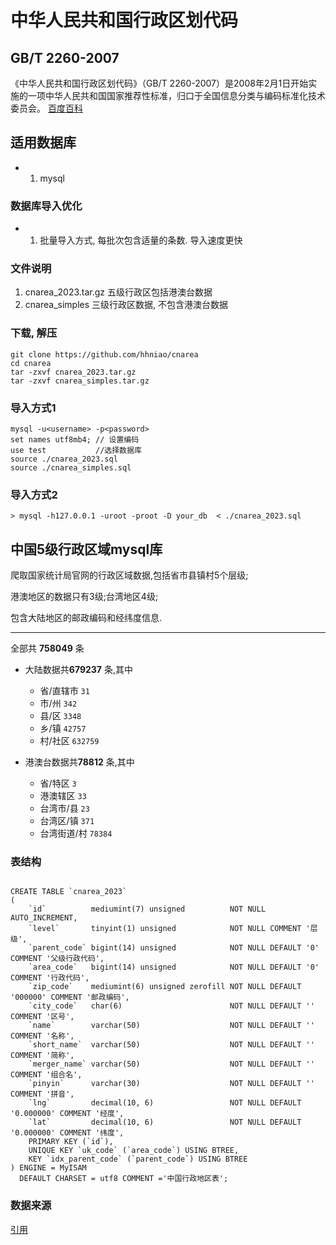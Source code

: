 # 中华人民共和国行政区划代码
## GB/T 2260-2007
《中华人民共和国行政区划代码》（GB/T 2260-2007）是2008年2月1日开始实施的一项中华人民共和国国家推荐性标准，归口于全国信息分类与编码标准化技术委员会。 [百度百科](https://baike.baidu.com/item/%E4%B8%AD%E5%8D%8E%E4%BA%BA%E6%B0%91%E5%85%B1%E5%92%8C%E5%9B%BD%E8%A1%8C%E6%94%BF%E5%8C%BA%E5%88%92%E4%BB%A3%E7%A0%81/56773615?fr=aladdin)
## 适用数据库

- 1. mysql

### 数据库导入优化

- 1. 批量导入方式, 每批次包含适量的条数. 导入速度更快
 
### 文件说明
1. cnarea_2023.tar.gz 五级行政区包括港澳台数据
2. cnarea_simples 三级行政区数据, 不包含港澳台数据
### 下载, 解压
```
git clone https://github.com/hhniao/cnarea
cd cnarea
tar -zxvf cnarea_2023.tar.gz
tar -zxvf cnarea_simples.tar.gz
```
### 导入方式1
```
mysql -u<username> -p<password>
set names utf8mb4; // 设置编码
use test           //选择数据库
source ./cnarea_2023.sql
source ./cnarea_simples.sql
```
### 导入方式2 
```
> mysql -h127.0.0.1 -uroot -proot -D your_db  < ./cnarea_2023.sql
```

## 中国5级行政区域mysql库

爬取国家统计局官网的行政区域数据,包括省市县镇村5个层级;

港澳地区的数据只有3级;台湾地区4级;

包含大陆地区的邮政编码和经纬度信息.
  
---------------------------------------
全部共 **758049** 条

- 大陆数据共**679237** 条,其中
    - 省/直辖市 `31`
    - 市/州 `342`
    - 县/区 `3348`
    - 乡/镇 `42757`
    - 村/社区 `632759`

- 港澳台数据共**78812** 条,其中
    - 省/特区 `3`
    - 港澳辖区 `33`
    - 台湾市/县 `23`
    - 台湾区/镇 `371`
    - 台湾街道/村 `78384`

### 表结构

```mysql

CREATE TABLE `cnarea_2023`
(
    `id`          mediumint(7) unsigned          NOT NULL AUTO_INCREMENT,
    `level`       tinyint(1) unsigned            NOT NULL COMMENT '层级',
    `parent_code` bigint(14) unsigned            NOT NULL DEFAULT '0' COMMENT '父级行政代码',
    `area_code`   bigint(14) unsigned            NOT NULL DEFAULT '0' COMMENT '行政代码',
    `zip_code`    mediumint(6) unsigned zerofill NOT NULL DEFAULT '000000' COMMENT '邮政编码',
    `city_code`   char(6)                        NOT NULL DEFAULT '' COMMENT '区号',
    `name`        varchar(50)                    NOT NULL DEFAULT '' COMMENT '名称',
    `short_name`  varchar(50)                    NOT NULL DEFAULT '' COMMENT '简称',
    `merger_name` varchar(50)                    NOT NULL DEFAULT '' COMMENT '组合名',
    `pinyin`      varchar(30)                    NOT NULL DEFAULT '' COMMENT '拼音',
    `lng`         decimal(10, 6)                 NOT NULL DEFAULT '0.000000' COMMENT '经度',
    `lat`         decimal(10, 6)                 NOT NULL DEFAULT '0.000000' COMMENT '纬度',
    PRIMARY KEY (`id`),
    UNIQUE KEY `uk_code` (`area_code`) USING BTREE,
    KEY `idx_parent_code` (`parent_code`) USING BTREE
) ENGINE = MyISAM
  DEFAULT CHARSET = utf8 COMMENT ='中国行政地区表';
```
### 数据来源
[引用](https://github.com/kakuilan/china_area_mysql)
